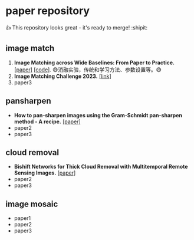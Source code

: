# paper repository
:+1: This repository looks great - it's ready to merge! :shipit:
## image match
1. __Image Matching across Wide Baselines: From Paper to Practice.__  [[paper]](https://arxiv.org/abs/2003.01587) [[code]](https://github.com/vcg-uvic/image-matching-benchmark). :sweat_smile:消融实验，传统和学习方法、参数设置等。:sweat_smile:
3. __Image Matching Challenge 2023.__  [[link]](https://www.kaggle.com/code/qi7axu/imc-2023-submission-example)
4. paper3

## pansharpen
- __How to pan-sharpen images using the Gram-Schmidt pan-sharpen method - A recipe.__  [[paper]](https://www.researchgate.net/publication/274676820_How_to_pan-sharpen_images_using_the_Gram-Schmidt_pan-sharpen_method_-_A_recipe)
- paper2
- paper3

## cloud removal
- __Bishift Networks for Thick Cloud Removal with Multitemporal Remote Sensing Images.__  [[paper]](https://www.hindawi.com/journals/ijis/2023/9953198/)
- paper2
- paper3

## image mosaic
- paper1
- paper2
- paper3
